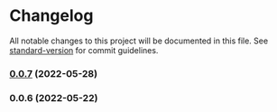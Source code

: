 # Changelog

All notable changes to this project will be documented in this file. See [standard-version](https://github.com/conventional-changelog/standard-version) for commit guidelines.

### [0.0.7](https://github.com/dhavalptl/simpleui/compare/v0.0.6...v0.0.7) (2022-05-28)

### 0.0.6 (2022-05-22)
